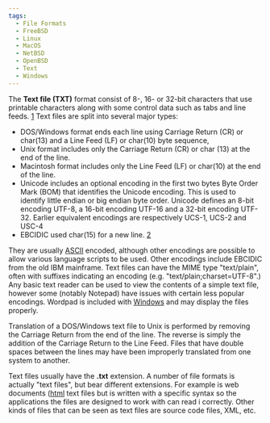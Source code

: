 ```yaml
---
tags:
  - File Formats
  - FreeBSD
  - Linux
  - MacOS
  - NetBSD
  - OpenBSD
  - Text
  - Windows
---
```

The **Text file (TXT)** format consist of 8-, 16- or 32-bit characters
that use printable characters along with some control data such as tabs
and line feeds. [1](https://en.wikipedia.org/wiki/Text_file) Text files
are split into several major types:

- DOS/Windows format ends each line using Carriage Return (CR) or
  char(13) and a Line Feed (LF) or char(10) byte sequence,
- Unix format includes only the Carriage Return (CR) or char (13) at the
  end of the line.
- Macintosh format includes only the Line Feed (LF) or char(10) at the
  end of the line.
- Unicode includes an optional encoding in the first two bytes Byte
  Order Mark (BOM) that identifies the Unicode encoding. This is used to
  identify little endian or big endian byte order. Unicode defines an
  8-bit encoding UTF-8, a 16-bit encoding UTF-16 and a 32-bit encoding
  UTF-32. Earlier equivalent encodings are respectively UCS-1, UCS-2 and
  USC-4
- EBCIDIC used char(15) for a new line.
  [2](https://en.wikipedia.org/wiki/EBCDIC)

They are usually [ASCII](ascii.md) encoded, although other encodings are
possible to allow various language scripts to be used. Other encodings include
EBCIDIC from the old IBM mainframe. Text files can have the MIME type
"text/plain", often with suffixes indicating an encoding (e.g.
"text/plain;charset=UTF-8".) Any basic text reader can be used to view the
contents of a simple text file, however some (notably Notepad) have issues with
certain less popular encodings. Wordpad is included with [Windows](windows.md)
and may display the files properly.

Translation of a DOS/Windows text file to Unix is performed by removing
the Carriage Return from the end of the line. The reverse is simply the
addition of the Carriage Return to the Line Feed. Files that have double
spaces between the lines may have been improperly translated from one
system to another.

Text files usually have the **.txt** extension. A number of file formats
is actually "text files", but bear different extensions. For example is
web documents ([html](html.md) text files but is written
with a specific syntax so the applications the files are designed to
work with can read i correctly. Other kinds of files that can be seen as
text files are source code files, XML, etc.
